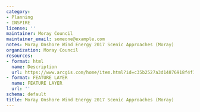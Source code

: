 ```yaml
---
category:
- Planning
- INSPIRE
license: ''
maintainer: Moray Council
maintainer_email: someone@example.com
notes: Moray Onshore Wind Energy 2017 Scenic Approaches (Moray)
organization: Moray Council
resources:
- format: html
  name: Description
  url: https://www.arcgis.com/home/item.html?id=c35b2527a3d14876918f4f12d14ede5a
- format: FEATURE LAYER
  name: FEATURE LAYER
  url: ''
schema: default
title: Moray Onshore Wind Energy 2017 Scenic Approaches (Moray)
---
```


